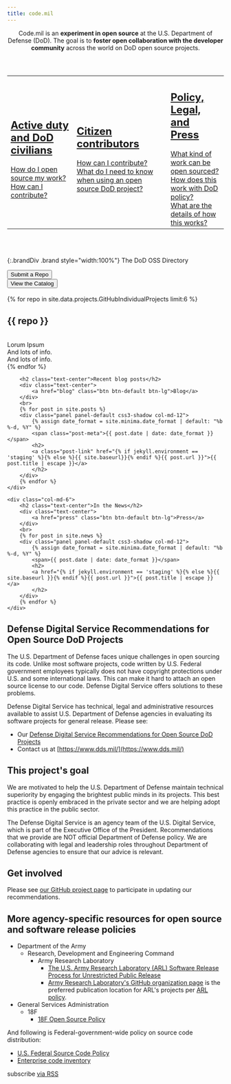 ```yaml
---
title: code.mil
---
```



<section class="row">
<header class="col-md-6 col-md-offset-3">
Code.mil is an <strong>experiment in open source</strong> at the U.S. Department of Defense (DoD). The goal is to <strong>foster open collaboration with the developer community</strong> across the world on DoD open source projects.
</header>
</section>
<section id="faqs" class="row">
<table><tr>
<td class="css3-shadow col-md-4">
<a href="{% if jekyll.environment == 'staging' %}{% else %}{{ site.baseurl}}{% endif %}{% link _faqs/dod.md %}">
<h2>Active duty and DoD civilians</h2>
How do I open source my work?<br>
How can I contribute?
</a>
</td>
<td class="css3-shadow col-md-4">
<a href="{% if jekyll.environment == 'staging' %}{% else %}{{ site.baseurl}}{% endif %}{% link _faqs/civ.md %}">
<h2>Citizen contributors</h2>
How can I contribute?<br>
What do I need to know when using an open source DoD project?
</a>
</td>
<td class="css3-shadow col-md-4">
<a href="{% if jekyll.environment == 'staging' %}{% else %}{{ site.baseurl}}{% endif %}{% link _faqs/other.md %}">
<h2>Policy, Legal, and Press</h2>
What kind of work can be open sourced?<br>
How does this work with DoD policy?<br>
What are the details of how this works?
</a>
</td>
</tr></table>
</section>
<br>
<br>

{:.brandDiv .brand style="width:100%"}
The DoD OSS Directory

<section class="row">
  <div class="col-md-3 col-md-offset-3">
  <button class=" col-md-12 btn btn-default btn-lg">Submit a Repo</button>
  </div>
  <div class="col-md-3">
  <button class="col-md-12 btn btn-default btn-lg">View the Catalog</button>
  </div>
</section>
<br>
<section class="row">
{% for repo in site.data.projects.GitHubIndividualProjects limit:6 %}
    <div class="col-md-6">
        <div class="col-md-12 panel panel-default css3-shadow">
            <h2>{{ repo }}</h2>
            <div class="panel-body">
            <br>Lorum Ipsum
            <br>And lots of info.
            <br>And lots of info.
            </div>
        </div>
    </div>
{% endfor %}
</section>

<section class="row">
    <div class="col-md-6">

        <h2 class="text-center">Recent blog posts</h2>
        <div class="text-center">
            <a href="blog" class="btn btn-default btn-lg">Blog</a>
        </div>
        <br>
        {% for post in site.posts %}
        <div class="panel panel-default css3-shadow col-md-12">
            {% assign date_format = site.minima.date_format | default: "%b %-d, %Y" %}
            <span class="post-meta">{{ post.date | date: date_format }}</span>
            <h2>
            <a class="post-link" href="{% if jekyll.environment == 'staging' %}{% else %}{{ site.baseurl}}{% endif %}{{ post.url }}">{{ post.title | escape }}</a>
            </h2>
        </div>
        {% endfor %}
    </div>

    <div class="col-md-6">
        <h2 class="text-center">In the News</h2>
        <div class="text-center">
            <a href="press" class="btn btn-default btn-lg">Press</a>
        </div>
        <br>
        {% for post in site.news %}
        <div class="panel panel-default css3-shadow col-md-12">
            {% assign date_format = site.minima.date_format | default: "%b %-d, %Y" %}
            <span>{{ post.date | date: date_format }}</span>
            <h2>
            <a href="{% if jekyll.environment == 'staging' %}{% else %}{{ site.baseurl }}{% endif %}{{ post.url }}">{{ post.title | escape }}</a>
            </h2>
        </div>
        {% endfor %}
    </div>
</section>

<section class="row">
    <div class="panel css3-shadow">
        <div class="panel-body text-left" markdown="1">

# Defense Digital Service Recommendations for Open Source DoD Projects

The U.S. Department of Defense faces unique challenges in open sourcing its code. Unlike most software projects, code written by U.S. Federal government employees typically does not have copyright protections under U.S. and some international laws. This can make it hard to attach an open source license to our code. Defense Digital Service offers solutions to these problems.

Defense Digital Service has technical, legal and administrative resources available to assist U.S. Department of Defense agencies in evaluating its software projects for general release. Please see:

* Our [Defense Digital Service Recommendations for Open Source DoD Projects](implementation-guide.html)
* Contact us at [https://www.dds.mil/](https://www.dds.mil/)

## This project's goal

We are motivated to help the U.S. Department of Defense maintain technical superiority by engaging the brightest public minds in its projects. This best practice is openly embraced in the private sector and we are helping adopt this practice in the public sector.

The Defense Digital Service is an agency team of the U.S. Digital Service, which is part of the Executive Office of the President. Recommendations that we provide are NOT official Department of Defense policy. We are collaborating with legal and leadership roles throughout Department of Defense agencies to ensure that our advice is relevant.

## Get involved

Please see [our GitHub project page](https://github.com/deptofdefense/code.mil/) to participate in updating our recommendations.

## More agency-specific resources for open source and software release policies

* Department of the Army
  * Research, Development and Engineering Command
    * Army Research Laboratory
      * [The U.S. Army Research Laboratory (ARL) Software Release Process for Unrestricted Public Release](https://github.com/USArmyResearchLab/ARL-Open-Source-Guidance-and-Instructions)
      * [Army Research Laboratory's GitHub organization page](https://github.com/USArmyResearchLab)
        is the preferred publication location for ARL's projects per
        [ARL policy](https://github.com/USArmyResearchLab/ARL-Open-Source-Guidance-and-Instructions).
* General Services Administration
  * 18F
    * [18F Open Source Policy](https://github.com/18F/open-source-policy)

And following is Federal-government-wide policy on source code distribution:

* [U.S. Federal Source Code Policy](https://code.gov/#/policy-guide/docs/overview/introduction])
* [Enterprise code inventory](https://code.gov/#/policy-guide/docs/compliance/inventory-code)

<p class="rss-subscribe">subscribe <a href="{{ "/feed.xml" | relative_url }}">via RSS</a></p>



</div>
</div>
</section>

<script>
var _table_ = document.createElement('table'),
    _tr_ = document.createElement('tr'),
    _th_ = document.createElement('th'),
    _td_ = document.createElement('td');

// Builds the HTML Table out of myList json data from Ivy restful service.
 function buildHtmlTable(arr) {
     var table = _table_.cloneNode(false),
         columns = addAllColumnHeaders(arr, table);
     for (var i=0, maxi=arr.length; i < maxi; ++i) {
         var tr = _tr_.cloneNode(false);
         for (var j=0, maxj=columns.length; j < maxj ; ++j) {
             var td = _td_.cloneNode(false);
                 cellValue = arr[i][columns[j]];
             td.appendChild(document.createTextNode(arr[i][columns[j]] || ''));
             tr.appendChild(td);
         }
         table.appendChild(tr);
     }
     return table;
 }

 // Adds a header row to the table and returns the set of columns.
 // Need to do union of keys from all records as some records may not contain
 // all records
 function addAllColumnHeaders(arr, table)
 {
     var columnSet = [],
         tr = _tr_.cloneNode(false);
     for (var i=0, l=arr.length; i < l; i++) {
         for (var key in arr[i]) {
             if (arr[i].hasOwnProperty(key) && columnSet.indexOf(key)===-1) {
                 columnSet.push(key);
                 var th = _th_.cloneNode(false);
                 th.appendChild(document.createTextNode(key));
                 tr.appendChild(th);
             }
         }
     }
     table.appendChild(tr);
     return columnSet;
 }
var xhr = new XMLHttpRequest();
xhr.responseType = 'json';

xhr.open('GET', 'https://api.github.com/search/repositories?q=topic%3Acode-mil%20pushed%3A%3E2017-03-01&sort=stars&order=desc');
xhr.onload = function() {
  var tmpTable = buildHtmlTable(this.response.items)
  // TODO: Commenting out for now.
  // document.body.appendChild(tmpTable);
};
xhr.send();

</script>
